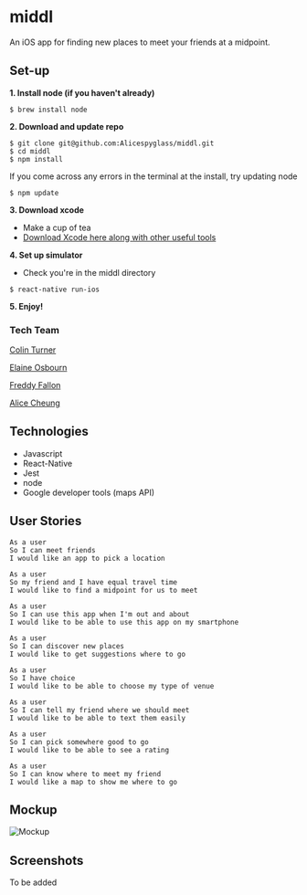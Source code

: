 # middl

An iOS app for finding new places to meet your friends at a midpoint.


## Set-up
**1. Install node (if you haven't already)**
```
$ brew install node
```
**2. Download and update repo**
```
$ git clone git@github.com:Alicespyglass/middl.git
$ cd middl
$ npm install
```
If you come across any errors in the terminal at the install, try updating node
```
$ npm update
```

**3. Download xcode**

- Make a cup of tea
- [Download Xcode here along with other useful tools](http://www.preparetocode.io/pick-your-os/)

**4. Set up simulator**

- Check you're in the middl directory

```
$ react-native run-ios
```

**5. Enjoy!**


### Tech Team
[Colin Turner](https://github.com/colinturner)

[Elaine Osbourn](https://github.com/kittysquee)

[Freddy Fallon](https://github.com/freddyfallon)

[Alice Cheung](https://github.com/Alicespyglass)

## Technologies
- Javascript
- React-Native
- Jest
- node
- Google developer tools (maps API)

## User Stories

```
As a user
So I can meet friends
I would like an app to pick a location

As a user
So my friend and I have equal travel time
I would like to find a midpoint for us to meet

As a user
So I can use this app when I'm out and about
I would like to be able to use this app on my smartphone

As a user
So I can discover new places
I would like to get suggestions where to go

As a user
So I have choice
I would like to be able to choose my type of venue

As a user
So I can tell my friend where we should meet
I would like to be able to text them easily

As a user
So I can pick somewhere good to go
I would like to be able to see a rating

As a user
So I can know where to meet my friend
I would like a map to show me where to go
```

## Mockup

![Mockup](http://i.imgur.com/5BDkcOt.png)

## Screenshots

To be added
